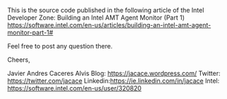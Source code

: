 This is the source code published in the following article of the Intel Developer Zone:
Building an Intel AMT Agent Monitor (Part 1)
https://software.intel.com/en-us/articles/building-an-intel-amt-agent-monitor-part-1#

Feel free to post any question there.

Cheers,

Javier Andres Caceres Alvis
Blog:    https://jacace.wordpress.com/
Twitter: https://twitter.com/jacace
Linkedin:https://ie.linkedin.com/in/jacace
Intel:   https://software.intel.com/en-us/user/320820